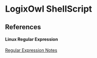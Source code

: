 # LogixOwl ShellScript
## References

#### Linux Regular Expression
[Regular Expression Notes](./regex.md)
